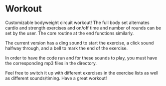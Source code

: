 # Workout

Customizable bodyweight circuit workout! The full body set alternates cardio and strength exercises and on/off time and number of rounds can be set by the user. The core routine at the end functions similarly.

The current version has a ding sound to start the exercise, a click sound halfway through, and a bell to mark the end of the exercise.

In order to have the code run and for these sounds to play, you must have the corresponding mp3 files in the directory. 

Feel free to switch it up with different exercises in the exercise lists as well as different sounds/timing. Have a great workout!
